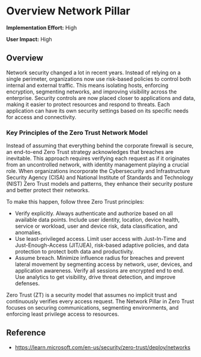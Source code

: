# Overview Network Pillar

**Implementation Effort:** High

**User Impact:** High

## Overview
Network security changed a lot in recent years. Instead of relying on a single perimeter, organizations now use risk-based policies to control both internal and external traffic. 
This means isolating hosts, enforcing encryption, segmenting networks, and improving visibility across the enterprise. Security controls are now placed closer to applications and data, 
making it easier to protect resources and respond to threats. Each application can have its own security settings based on its specific needs for access and connectivity.

### Key Principles of the Zero Trust Network Model
Instead of assuming that everything behind the corporate firewall is secure, an end-to-end Zero Trust strategy acknowledges that breaches are inevitable. 
This approach requires verifying each request as if it originates from an uncontrolled network, with identity management playing a crucial role. 
When organizations incorporate the Cybersecurity and Infrastructure Security Agency (CISA) and National Institute of Standards and Technology (NIST) Zero Trust models and patterns, they enhance their security posture and better protect their networks.

To make this happen, follow three Zero Trust principles:

- Verify explicitly. Always authenticate and authorize based on all available data points. Include user identity, location, device health, service or workload, user and device risk, data classification, and anomalies.
- Use least-privileged access. Limit user access with Just-In-Time and Just-Enough-Access (JIT/JEA), risk-based adaptive policies, and data protection to protect both data and productivity.
- Assume breach. Minimize influence radius for breaches and prevent lateral movement by segmenting access by network, user, devices, and application awareness. Verify all sessions are encrypted end to end. Use analytics to get visibility, drive threat detection, and improve defenses.

Zero Trust (ZT) is a security model that assumes no implicit trust and continuously verifies every access request. The Network Pillar in Zero Trust focuses on securing communications, segmenting environments, and enforcing least privilege access to resources.

## Reference
* https://learn.microsoft.com/en-us/security/zero-trust/deploy/networks
